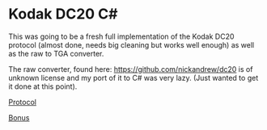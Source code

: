 # Kodak DC20 C#

This was going to be a fresh full implementation of the Kodak DC20 protocol (almost done, needs big cleaning but works well enough) as well as the raw to TGA converter.

The raw converter, found here: https://github.com/nickandrew/dc20 is of unknown license and my port of it to C# was very lazy. (Just wanted to get it done at this point).

[Protocol](https://web.archive.org/web/20020522022046/https://www.planet-interkom.de/oliver.hartmann/dc20prot.htm)

[Bonus](https://web.archive.org/web/20021014200059/https://www.planet-interkom.de/oliver.hartmann/dc20secr.htm)
